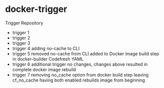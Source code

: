# docker-trigger
Trigger Repository

- trigger 1
- trigger 2
- trigger 3
- trigger 4 adding no-cache to CLI
- trigger 5 removed no-cache from CLI added to Docker image build step in docker-builder Codefresh YAML
- trigger 6 additional trigger no changes, changes above resulted in complete docker image rebuild
- trigger 7 removing no_cache option from docker build step leaving cf_no_cache having both enabled rebuilds image from beginning
